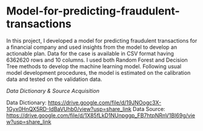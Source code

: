 # Model-for-predicting-fraudulent-transactions
In this project, I developed a model for predicting fraudulent transactions for a financial company and used insights from the model to develop an actionable plan. Data for the case is available in CSV format having 6362620 rows and 10 columns. I used both Random Forest and Decision Tree methods to develop the machine learning model. Following usual model development procedures, the model is estimated on the calibration data and tested on the validation data.

 *Data Dictionary & Source Acquisition*
 
 Data Dictionary: https://drive.google.com/file/d/19JNOogc3X-1Gyx0HnQX5RD-IdBaVUhb0/view?usp=share_link
 Data Source: https://drive.google.com/file/d/1X85fLkD1NUnpggp_FB7htpNRnV1BI69g/view?usp=share_link
